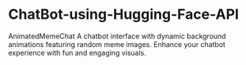 # ChatBot-using-Hugging-Face-API
AnimatedMemeChat  A chatbot interface with dynamic background animations featuring random meme images. Enhance your chatbot experience with fun and engaging visuals.
